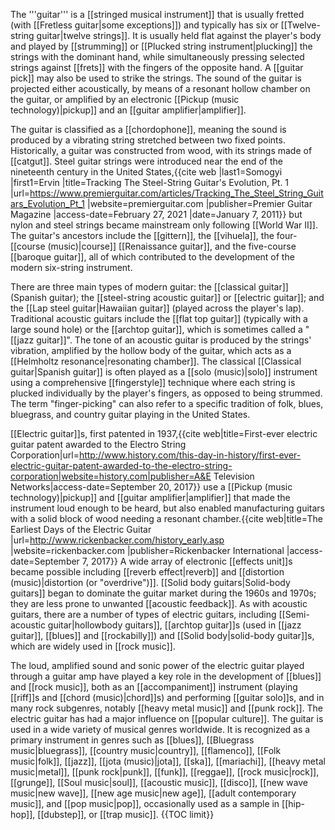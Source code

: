 The '''guitar''' is a [[stringed musical instrument]] that is usually fretted (with [[Fretless guitar|some exceptions]]) and typically has six or [[Twelve-string guitar|twelve strings]]. It is usually held flat against the player's body and played by [[strumming]] or [[Plucked string instrument|plucking]] the strings with the dominant hand, while simultaneously pressing selected strings against [[frets]] with the fingers of the opposite hand. A [[guitar pick]] may also be used to strike the strings. The sound of the guitar is projected either acoustically, by means of a resonant hollow chamber on the guitar, or amplified by an electronic [[Pickup (music technology)|pickup]] and an [[guitar amplifier|amplifier]].

The guitar is classified as a [[chordophone]], meaning the sound is produced by a vibrating string stretched between two fixed points.  Historically, a guitar was constructed from wood, with its strings made of [[catgut]]. Steel guitar strings were introduced near the end of the nineteenth century in the United States,<ref name="smogyipremier">{{cite web |last1=Somogyi |first1=Ervin |title=Tracking The Steel-String Guitar's Evolution, Pt. 1 |url=https://www.premierguitar.com/articles/Tracking_The_Steel_String_Guitars_Evolution_Pt_1 |website=premierguitar.com |publisher=Premier Guitar Magazine |access-date=February 27, 2021 |date=January 7, 2011}}</ref> but nylon and steel strings became mainstream only following [[World War II]].<ref name="smogyipremier"/> The guitar's ancestors include the [[gittern]], the [[vihuela]], the four-[[course (music)|course]] [[Renaissance guitar]], and the five-course [[baroque guitar]], all of which contributed to the development of the modern six-string instrument.

There are three main types of modern guitar: the [[classical guitar]] (Spanish guitar); the [[steel-string acoustic guitar]] or [[electric guitar]]; and the [[Lap steel guitar|Hawaiian guitar]] (played  across the player's lap). Traditional acoustic guitars include the [[flat top guitar]] (typically with a large sound hole) or the [[archtop guitar]], which is sometimes called a "[[jazz guitar]]". The tone of an acoustic guitar is produced by the strings' vibration, amplified by the hollow body of the guitar, which acts as a [[Helmholtz resonance|resonating chamber]]. The classical [[Classical guitar|Spanish guitar]] is often played as a [[solo (music)|solo]] instrument using a comprehensive [[fingerstyle]] technique where each string is plucked individually by the player's fingers, as opposed to being strummed. The term "finger-picking" can also refer to a specific tradition of folk, blues, bluegrass, and country guitar playing in the United States.

[[Electric guitar]]s, first patented in 1937,<ref name="history-channel">{{cite web|title=First-ever electric guitar patent awarded to the Electro String Corporation|url=http://www.history.com/this-day-in-history/first-ever-electric-guitar-patent-awarded-to-the-electro-string-corporation|website=history.com|publisher=A&E Television Networks|access-date=September 20, 2017}}</ref> use a [[Pickup (music technology)|pickup]] and [[guitar amplifier|amplifier]] that made the instrument loud enough to be heard, but also enabled manufacturing guitars with a solid block of wood needing a resonant chamber.<ref name="beauchamp">{{cite web|title=The Earliest Days of the Electric Guitar |url=http://www.rickenbacker.com/history_early.asp |website=rickenbacker.com |publisher=Rickenbacker International |access-date=September 7, 2017}}</ref>  A wide array of electronic [[effects unit]]s became possible including [[reverb effect|reverb]] and [[distortion (music)|distortion (or "overdrive")]]. [[Solid body guitars|Solid-body guitars]] began to dominate the guitar market during the 1960s and 1970s; they are less prone to unwanted [[acoustic feedback]]. As with acoustic guitars, there are a number of types of electric guitars, including [[Semi-acoustic guitar|hollowbody guitars]], [[archtop guitar]]s (used in [[jazz guitar]], [[blues]] and [[rockabilly]]) and [[Solid body|solid-body guitar]]s, which are widely used in [[rock music]].

The loud, amplified sound and sonic power of the electric guitar played through a guitar amp have played a key role in the development of [[blues]] and [[rock music]], both as an [[accompaniment]] instrument (playing [[riff]]s and [[chord (music)|chord]]s) and performing [[guitar solo]]s, and in many rock subgenres, notably [[heavy metal music]] and [[punk rock]]. The electric guitar has had a major influence on [[popular culture]]. The guitar is used in a wide variety of musical genres worldwide. It is recognized as a primary instrument in genres such as [[blues]], [[Bluegrass music|bluegrass]], [[country music|country]], [[flamenco]], [[Folk music|folk]], [[jazz]], [[jota (music)|jota]], [[ska]], [[mariachi]], [[heavy metal music|metal]], [[punk rock|punk]], [[funk]], [[reggae]], [[rock music|rock]], [[grunge]], [[Soul music|soul]], [[acoustic music]], [[disco]], [[new wave music|new wave]], [[new age music|new age]], [[adult contemporary music]], and [[pop music|pop]], occasionally used as a sample in [[hip-hop]], [[dubstep]], or [[trap music]].
{{TOC limit}}
